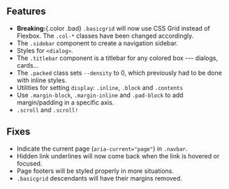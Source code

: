 
## Features

 - **Breaking:**{.color .bad} `.basicgrid` will now use CSS Grid instead of
   Flexbox. The `.col-*` classes have been changed accordingly.
 - The `.sidebar` component to create a navigation sidebar.
 - Styles for `<dialog>`.
 - The `.titlebar` component is a titlebar for any colored box --- dialogs,
   cards...
 - The `.packed` class sets `--density` to 0, which previously had to be done
   with inline styles.
 - Utilities for setting `display`: `.inline`, `.block` and `.contents`
 - Use `.margin-block`, `.margin-inline` and `.pad-block` to add margin/padding
   in a specific axis.
 - `.scroll` and `.scroll!`

## Fixes

 - Indicate the current page (`aria-current="page"`) in `.navbar`.
 - Hidden link underlines will now come back when the link is hovered or
   focused.
 - Page footers will be styled properly in more situations.
 - `.basicgrid` descendants will have their margins removed.
